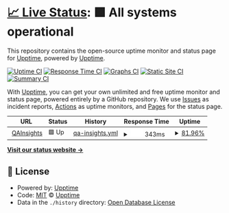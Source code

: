 # [📈 Live Status](https://upptime.github.io/upptime): <!--live status--> **🟩 All systems operational**

This repository contains the open-source uptime monitor and status page for [Upptime](https://upptime.js.org), powered by [Upptime](https://github.com/upptime/upptime).

[![Uptime CI](https://github.com/upptime/upptime/workflows/Uptime%20CI/badge.svg)](https://github.com/upptime/upptime/actions?query=workflow%3A%22Uptime+CI%22)
[![Response Time CI](https://github.com/upptime/upptime/workflows/Response%20Time%20CI/badge.svg)](https://github.com/upptime/upptime/actions?query=workflow%3A%22Response+Time+CI%22)
[![Graphs CI](https://github.com/upptime/upptime/workflows/Graphs%20CI/badge.svg)](https://github.com/upptime/upptime/actions?query=workflow%3A%22Graphs+CI%22)
[![Static Site CI](https://github.com/upptime/upptime/workflows/Static%20Site%20CI/badge.svg)](https://github.com/upptime/upptime/actions?query=workflow%3A%22Static+Site+CI%22)
[![Summary CI](https://github.com/upptime/upptime/workflows/Summary%20CI/badge.svg)](https://github.com/upptime/upptime/actions?query=workflow%3A%22Summary+CI%22)

With [Upptime](https://upptime.js.org), you can get your own unlimited and free uptime monitor and status page, powered entirely by a GitHub repository. We use [Issues](https://github.com/upptime/upptime/issues) as incident reports, [Actions](https://github.com/upptime/upptime/actions) as uptime monitors, and [Pages](https://upptime.github.io/upptime) for the status page.

<!--start: status pages-->
<!-- This summary is generated by Upptime (https://github.com/upptime/upptime) -->
<!-- Do not edit this manually, your changes will be overwritten -->
<!-- prettier-ignore -->
| URL | Status | History | Response Time | Uptime |
| --- | ------ | ------- | ------------- | ------ |
| <img alt="" src="https://icons.duckduckgo.com/ip3/qainsights.com.ico" height="13"> [QAInsights](https://qainsights.com) | 🟩 Up | [qa-insights.yml](https://github.com/QAInsights/QAInsights-Status-Check/commits/HEAD/history/qa-insights.yml) | <details><summary><img alt="Response time graph" src="./graphs/qa-insights/response-time-week.png" height="20"> 343ms</summary><br><a href="https://upptime.github.io/upptime/history/qa-insights"><img alt="Response time 258" src="https://img.shields.io/endpoint?url=https%3A%2F%2Fraw.githubusercontent.com%2FQAInsights%2FQAInsights-Status-Check%2FHEAD%2Fapi%2Fqa-insights%2Fresponse-time.json"></a><br><a href="https://upptime.github.io/upptime/history/qa-insights"><img alt="24-hour response time 329" src="https://img.shields.io/endpoint?url=https%3A%2F%2Fraw.githubusercontent.com%2FQAInsights%2FQAInsights-Status-Check%2FHEAD%2Fapi%2Fqa-insights%2Fresponse-time-day.json"></a><br><a href="https://upptime.github.io/upptime/history/qa-insights"><img alt="7-day response time 343" src="https://img.shields.io/endpoint?url=https%3A%2F%2Fraw.githubusercontent.com%2FQAInsights%2FQAInsights-Status-Check%2FHEAD%2Fapi%2Fqa-insights%2Fresponse-time-week.json"></a><br><a href="https://upptime.github.io/upptime/history/qa-insights"><img alt="30-day response time 351" src="https://img.shields.io/endpoint?url=https%3A%2F%2Fraw.githubusercontent.com%2FQAInsights%2FQAInsights-Status-Check%2FHEAD%2Fapi%2Fqa-insights%2Fresponse-time-month.json"></a><br><a href="https://upptime.github.io/upptime/history/qa-insights"><img alt="1-year response time 276" src="https://img.shields.io/endpoint?url=https%3A%2F%2Fraw.githubusercontent.com%2FQAInsights%2FQAInsights-Status-Check%2FHEAD%2Fapi%2Fqa-insights%2Fresponse-time-year.json"></a></details> | <details><summary><a href="https://upptime.github.io/upptime/history/qa-insights">81.96%</a></summary><a href="https://upptime.github.io/upptime/history/qa-insights"><img alt="All-time uptime 99.83%" src="https://img.shields.io/endpoint?url=https%3A%2F%2Fraw.githubusercontent.com%2FQAInsights%2FQAInsights-Status-Check%2FHEAD%2Fapi%2Fqa-insights%2Fuptime.json"></a><br><a href="https://upptime.github.io/upptime/history/qa-insights"><img alt="24-hour uptime 97.93%" src="https://img.shields.io/endpoint?url=https%3A%2F%2Fraw.githubusercontent.com%2FQAInsights%2FQAInsights-Status-Check%2FHEAD%2Fapi%2Fqa-insights%2Fuptime-day.json"></a><br><a href="https://upptime.github.io/upptime/history/qa-insights"><img alt="7-day uptime 81.96%" src="https://img.shields.io/endpoint?url=https%3A%2F%2Fraw.githubusercontent.com%2FQAInsights%2FQAInsights-Status-Check%2FHEAD%2Fapi%2Fqa-insights%2Fuptime-week.json"></a><br><a href="https://upptime.github.io/upptime/history/qa-insights"><img alt="30-day uptime 93.28%" src="https://img.shields.io/endpoint?url=https%3A%2F%2Fraw.githubusercontent.com%2FQAInsights%2FQAInsights-Status-Check%2FHEAD%2Fapi%2Fqa-insights%2Fuptime-month.json"></a><br><a href="https://upptime.github.io/upptime/history/qa-insights"><img alt="1-year uptime 99.44%" src="https://img.shields.io/endpoint?url=https%3A%2F%2Fraw.githubusercontent.com%2FQAInsights%2FQAInsights-Status-Check%2FHEAD%2Fapi%2Fqa-insights%2Fuptime-year.json"></a></details>

<!--end: status pages-->

[**Visit our status website →**](https://upptime.github.io/upptime)

## 📄 License

- Powered by: [Upptime](https://github.com/upptime/upptime)
- Code: [MIT](./LICENSE) © [Upptime](https://upptime.js.org)
- Data in the `./history` directory: [Open Database License](https://opendatacommons.org/licenses/odbl/1-0/)
